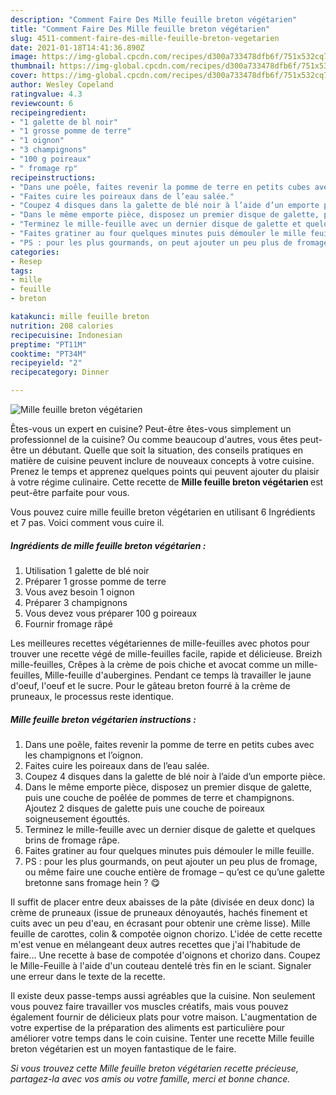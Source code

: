 ```yaml
---
description: "Comment Faire Des Mille feuille breton végétarien"
title: "Comment Faire Des Mille feuille breton végétarien"
slug: 4511-comment-faire-des-mille-feuille-breton-vegetarien
date: 2021-01-18T14:41:36.890Z
image: https://img-global.cpcdn.com/recipes/d300a733478dfb6f/751x532cq70/mille-feuille-breton-vegetarien-photo-principale-de-la-recette.jpg
thumbnail: https://img-global.cpcdn.com/recipes/d300a733478dfb6f/751x532cq70/mille-feuille-breton-vegetarien-photo-principale-de-la-recette.jpg
cover: https://img-global.cpcdn.com/recipes/d300a733478dfb6f/751x532cq70/mille-feuille-breton-vegetarien-photo-principale-de-la-recette.jpg
author: Wesley Copeland
ratingvalue: 4.3
reviewcount: 6
recipeingredient:
- "1 galette de bl noir"
- "1 grosse pomme de terre"
- "1 oignon"
- "3 champignons"
- "100 g poireaux"
- " fromage rp"
recipeinstructions:
- "Dans une poêle, faites revenir la pomme de terre en petits cubes avec les champignons et l’oignon."
- "Faites cuire les poireaux dans de l’eau salée."
- "Coupez 4 disques dans la galette de blé noir à l’aide d’un emporte pièce."
- "Dans le même emporte pièce, disposez un premier disque de galette, puis une couche de poêlée de pommes de terre et champignons. Ajoutez 2 disques de galette puis une couche de poireaux soigneusement égouttés."
- "Terminez le mille-feuille avec un dernier disque de galette et quelques brins de fromage râpe."
- "Faites gratiner au four quelques minutes puis démouler le mille feuille."
- "PS : pour les plus gourmands, on peut ajouter un peu plus de fromage, ou même faire une couche entière de fromage – qu’est ce qu’une galette bretonne sans fromage hein ? 😋"
categories:
- Resep
tags:
- mille
- feuille
- breton

katakunci: mille feuille breton 
nutrition: 208 calories
recipecuisine: Indonesian
preptime: "PT11M"
cooktime: "PT34M"
recipeyield: "2"
recipecategory: Dinner

---
```



![Mille feuille breton végétarien](https://img-global.cpcdn.com/recipes/d300a733478dfb6f/751x532cq70/mille-feuille-breton-vegetarien-photo-principale-de-la-recette.jpg)

Êtes-vous un expert en cuisine? Peut-être êtes-vous simplement un professionnel de la cuisine? Ou comme beaucoup d'autres, vous êtes peut-être un débutant. Quelle que soit la situation, des conseils pratiques en matière de cuisine peuvent inclure de nouveaux concepts à votre cuisine. Prenez le temps et apprenez quelques points qui peuvent ajouter du plaisir à votre régime culinaire. Cette recette de <strong> Mille feuille breton végétarien </strong> est peut-être parfaite pour vous.

<!--inarticleads1-->

Vous pouvez cuire mille feuille breton végétarien en utilisant 6 Ingrédients et 7 pas. Voici comment vous cuire il.

##### Ingrédients de mille feuille breton végétarien :

1. Utilisation 1 galette de blé noir
1. Préparer 1 grosse pomme de terre
1. Vous avez besoin 1 oignon
1. Préparer 3 champignons
1. Vous devez vous préparer 100 g poireaux
1. Fournir  fromage râpé


Les meilleures recettes végétariennes de mille-feuilles avec photos pour trouver une recette végé de mille-feuilles facile, rapide et délicieuse. Breizh mille-feuilles, Crêpes à la crème de pois chiche et avocat comme un mille-feuilles, Mille-feuille d&#39;aubergines. Pendant ce temps là travailler le jaune d&#39;oeuf, l&#39;oeuf et le sucre. Pour le gâteau breton fourré à la crème de pruneaux, le processus reste identique. 

<!--inarticleads2-->

##### Mille feuille breton végétarien instructions :

1. Dans une poêle, faites revenir la pomme de terre en petits cubes avec les champignons et l’oignon.
1. Faites cuire les poireaux dans de l’eau salée.
1. Coupez 4 disques dans la galette de blé noir à l’aide d’un emporte pièce.
1. Dans le même emporte pièce, disposez un premier disque de galette, puis une couche de poêlée de pommes de terre et champignons. Ajoutez 2 disques de galette puis une couche de poireaux soigneusement égouttés.
1. Terminez le mille-feuille avec un dernier disque de galette et quelques brins de fromage râpe.
1. Faites gratiner au four quelques minutes puis démouler le mille feuille.
1. PS : pour les plus gourmands, on peut ajouter un peu plus de fromage, ou même faire une couche entière de fromage – qu’est ce qu’une galette bretonne sans fromage hein ? 😋


Il suffit de placer entre deux abaisses de la pâte (divisée en deux donc) la crème de pruneaux (issue de pruneaux dénoyautés, hachés finement et cuits avec un peu d&#39;eau, en écrasant pour obtenir une crème lisse). Mille feuille de carottes, colin &amp; compotée oignon chorizo. L&#39;idée de cette recette m&#39;est venue en mélangeant deux autres recettes que j&#39;ai l&#39;habitude de faire… Une recette à base de compotée d&#39;oignons et chorizo dans. Coupez le Mille-Feuille à l&#39;aide d&#39;un couteau dentelé très fin en le sciant. Signaler une erreur dans le texte de la recette. 

<!--inarticleads1-->

<p>
Il existe deux passe-temps aussi agréables que la cuisine. Non seulement vous pouvez faire travailler vos muscles créatifs, mais vous pouvez également fournir de délicieux plats pour votre maison. L'augmentation de votre expertise de la préparation des aliments est particulière pour améliorer votre temps dans le coin cuisine. Tenter une recette Mille feuille breton végétarien est un moyen fantastique de le faire.
</p>

<p>
<i>Si vous trouvez cette Mille feuille breton végétarien recette précieuse, partagez-la avec vos amis ou votre famille, merci et bonne chance.</i>
</p>
